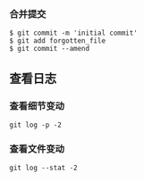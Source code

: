 ### 合并提交
```
$ git commit -m 'initial commit'
$ git add forgotten_file
$ git commit --amend
```
## 查看日志
### 查看细节变动
```
git log -p -2
```
### 查看文件变动
```
git log --stat -2
```